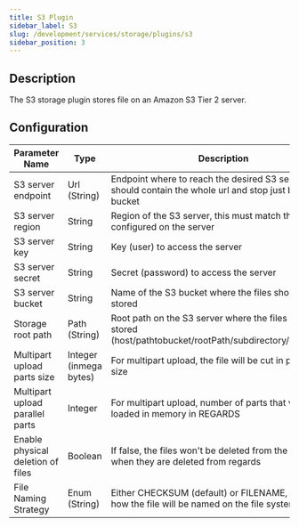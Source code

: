 ```yaml
---
title: S3 Plugin
sidebar_label: S3
slug: /development/services/storage/plugins/s3
sidebar_position: 3
---
```


## Description

The S3 storage plugin stores file on an Amazon S3 Tier 2 server.

## Configuration

| Parameter Name                    | Type                   | Description                                                                                                      | 
|-----------------------------------|------------------------|------------------------------------------------------------------------------------------------------------------|
| S3 server endpoint                | Url (String)           | Endpoint where to reach the desired S3 server, this should contain the whole url and stop just before the bucket |
| S3 server region                  | String                 | Region of the S3 server, this must match the region configured on the server                                     |
| S3 server key                     | String                 | Key (user) to access the server                                                                                  |
| S3 server secret                  | String                 | Secret (password) to access the server                                                                           |
| S3 server bucket                  | String                 | Name of the S3 bucket where the files should be stored                                                           |
| Storage root path                 | Path (String)          | Root path on the S3 server where the files will be stored (host/pathtobucket/rootPath/subdirectory/checksum)     | 
| Multipart upload parts size       | Integer (inmega bytes) | For multipart upload, the file will be cut in part of this size                                                  | 
| Multipart upload parallel parts   | Integer                | For multipart upload, number of parts that will be loaded in memory in REGARDS                                   | 
| Enable physical deletion of files | Boolean                | If false, the files won't be deleted from the file system when they are deleted from regards                     |
| File Naming Strategy              | Enum (String)          | Either CHECKSUM (default) or FILENAME, determine how the file will be named on the file system                   |